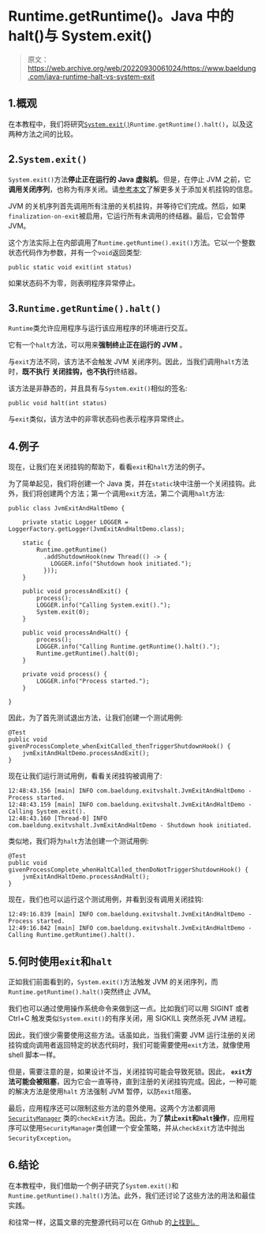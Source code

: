 # Runtime.getRuntime()。Java 中的 halt()与 System.exit()

> 原文：<https://web.archive.org/web/20220930061024/https://www.baeldung.com/java-runtime-halt-vs-system-exit>

## 1.概观

在本教程中，我们将研究[`System.exit()`](/web/20220628051500/https://www.baeldung.com/java-system-exit)`Runtime.getRuntime().halt()`，以及这两种方法之间的比较。

## 2.`System.exit()`

`System.exit()`方法**停止正在运行的 Java 虚拟机**。但是，在停止 JVM 之前，它**调用关闭序列**，也称为有序关闭。请[参考本文](/web/20220628051500/https://www.baeldung.com/adding-shutdown-hooks-for-jvm-applications/)了解更多关于添加关机挂钩的信息。

JVM 的关机序列首先调用所有注册的关机挂钩，并等待它们完成。然后，如果`finalization-on-exit`被启用，它运行所有未调用的终结器。最后，它会暂停 JVM。

这个方法实际上在内部调用了`Runtime.getRuntime().exit()`方法。它以一个整数状态代码作为参数，并有一个`void`返回类型:

```
public static void exit(int status)
```

如果状态码不为零，则表明程序异常停止。

## 3.`Runtime.getRuntime().halt()`

`Runtime`类允许应用程序与运行该应用程序的环境进行交互。

它有一个`halt`方法，可以用来**强制终止正在运行的 JVM** 。

与`exit`方法不同，该方法不会触发 JVM 关闭序列。因此，当我们调用`halt`方法时，**既不执行** **关闭挂钩，也不执行**终结器。

该方法是非静态的，并且具有与`System.exit()`相似的签名:

```
public void halt(int status)
```

与`exit`类似，该方法中的非零状态码也表示程序异常终止。

## 4.例子

现在，让我们在关闭挂钩的帮助下，看看`exit`和`halt`方法的例子。

为了简单起见，我们将创建一个 Java 类，并在`static`块中注册一个关闭挂钩。此外，我们将创建两个方法；第一个调用`exit`方法，第二个调用`halt`方法:

```
public class JvmExitAndHaltDemo {

    private static Logger LOGGER = LoggerFactory.getLogger(JvmExitAndHaltDemo.class);

    static {
        Runtime.getRuntime()
          .addShutdownHook(new Thread(() -> {
            LOGGER.info("Shutdown hook initiated.");
          }));
    }

    public void processAndExit() {
        process();
        LOGGER.info("Calling System.exit().");
        System.exit(0);
    }

    public void processAndHalt() {
        process();
        LOGGER.info("Calling Runtime.getRuntime().halt().");
        Runtime.getRuntime().halt(0);
    }

    private void process() {
        LOGGER.info("Process started.");
    }

}
```

因此，为了首先测试退出方法，让我们创建一个测试用例:

```
@Test
public void givenProcessComplete_whenExitCalled_thenTriggerShutdownHook() {
    jvmExitAndHaltDemo.processAndExit();
}
```

现在让我们运行测试用例，看看关闭挂钩被调用了:

```
12:48:43.156 [main] INFO com.baeldung.exitvshalt.JvmExitAndHaltDemo - Process started.
12:48:43.159 [main] INFO com.baeldung.exitvshalt.JvmExitAndHaltDemo - Calling System.exit().
12:48:43.160 [Thread-0] INFO com.baeldung.exitvshalt.JvmExitAndHaltDemo - Shutdown hook initiated.
```

类似地，我们将为`halt`方法创建一个测试用例:

```
@Test
public void givenProcessComplete_whenHaltCalled_thenDoNotTriggerShutdownHook() {
    jvmExitAndHaltDemo.processAndHalt();
}
```

现在，我们也可以运行这个测试用例，并看到没有调用关闭挂钩:

```
12:49:16.839 [main] INFO com.baeldung.exitvshalt.JvmExitAndHaltDemo - Process started.
12:49:16.842 [main] INFO com.baeldung.exitvshalt.JvmExitAndHaltDemo - Calling Runtime.getRuntime().halt().
```

## 5.何时使用`exit`和`halt`

正如我们前面看到的，`System.exit()`方法触发 JVM 的关闭序列，而`Runtime.getRuntime().halt()`突然终止 JVM。

我们也可以通过使用操作系统命令来做到这一点。比如我们可以用 SIGINT 或者 Ctrl+C 触发类似`System.exit()`的有序关闭，用 SIGKILL 突然杀死 JVM 进程。

因此，我们很少需要使用这些方法。话虽如此，当我们需要 JVM 运行注册的关闭挂钩或向调用者返回特定的状态代码时，我们可能需要使用`exit`方法，就像使用 shell 脚本一样。

但是，需要注意的是，如果设计不当，关闭挂钩可能会导致死锁。因此， **`exit`方法可能会被阻塞**，因为它会一直等待，直到注册的关闭挂钩完成。因此，一种可能的解决方法是使用`halt` 方法强制 JVM 暂停，以防`exit`阻塞。

最后，应用程序还可以限制这些方法的意外使用。这两个方法都调用 [`SecurityManager`](/web/20220628051500/https://www.baeldung.com/java-security-manager) 类的`checkExit`方法。因此，为了**禁止`exit`和`halt`操作**，应用程序可以使用`SecurityManager`类创建一个安全策略，并从`checkExit`方法中抛出`SecurityException`。

## 6.结论

在本教程中，我们借助一个例子研究了`System.exit()`和`Runtime.getRuntime().halt()`方法。此外，我们还讨论了这些方法的用法和最佳实践。

和往常一样，这篇文章的完整源代码可以在 Github 的[上找到。](https://web.archive.org/web/20220628051500/https://github.com/eugenp/tutorials/tree/master/core-java-modules/core-java-jvm)